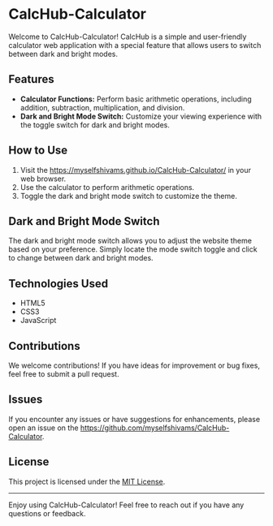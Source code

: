 # CalcHub-Calculator

Welcome to CalcHub-Calculator! CalcHub is a simple and user-friendly calculator web application with a special feature that allows users to switch between dark and bright modes.

## Features

- **Calculator Functions:** Perform basic arithmetic operations, including addition, subtraction, multiplication, and division.
- **Dark and Bright Mode Switch:** Customize your viewing experience with the toggle switch for dark and bright modes.
  

## How to Use

1. Visit the https://myselfshivams.github.io/CalcHub-Calculator/ in your web browser.
2. Use the calculator to perform arithmetic operations.
3. Toggle the dark and bright mode switch to customize the theme.

## Dark and Bright Mode Switch

The dark and bright mode switch allows you to adjust the website theme based on your preference. Simply locate the mode switch toggle and click to change between dark and bright modes.

## Technologies Used

- HTML5
- CSS3
- JavaScript

## Contributions

We welcome contributions! If you have ideas for improvement or bug fixes, feel free to submit a pull request.

## Issues

If you encounter any issues or have suggestions for enhancements, please open an issue on the https://github.com/myselfshivams/CalcHub-Calculator.

## License

This project is licensed under the [MIT License](LICENSE).

---

Enjoy using CalcHub-Calculator! Feel free to reach out if you have any questions or feedback.
